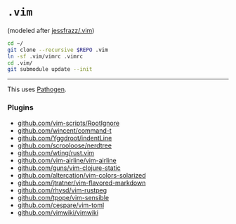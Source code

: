 # `.vim`

(modeled after [jessfrazz/.vim](https://github.com/jessfraz/.vim))

```sh
cd ~/
git clone --recursive $REPO .vim
ln -sf .vim/vimrc .vimrc
cd .vim/
git submodule update --init
```

---

This uses [Pathogen](https://github.com/tpope/vim-pathogen).

### Plugins

* [github.com/vim-scripts/RootIgnore](https://github.com/vim-scripts/RootIgnore)
* [github.com/wincent/command-t](https://github.com/wincent/command-t)
* [github.com/Yggdroot/indentLine](https://github.com/Yggdroot/indentLine)
* [github.com/scrooloose/nerdtree](https://github.com/scrooloose/nerdtree)
* [github.com/wting/rust.vim](https://github.com/wting/rust.vim.git)
* [github.com/vim-airline/vim-airline](https://github.com/vim-airline/vim-airline)
* [github.com/guns/vim-clojure-static](https://github.com/guns/vim-clojure-static)
* [github.com/altercation/vim-colors-solarized](https://github.com/altercation/vim-colors-solarized)
* [github.com/jtratner/vim-flavored-markdown](https://github.com/jtratner/vim-flavored-markdown)
* [github.com/rhysd/vim-rustpeg](https://github.com/rhysd/vim-rustpeg)
* [github.com/tpope/vim-sensible](https://github.com/tpope/vim-sensible)
* [github.com/cespare/vim-toml](https://github.com/cespare/vim-toml)
* [github.com/vimwiki/vimwiki](https://github.com/vimwiki/vimwiki)
